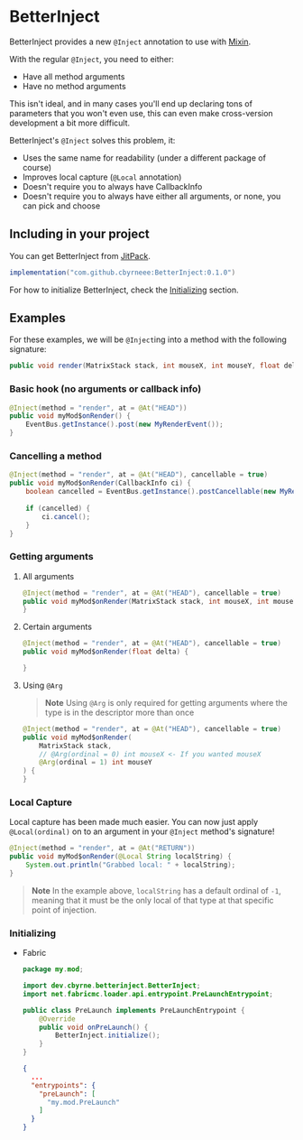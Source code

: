 # BetterInject

BetterInject provides a new `@Inject` annotation to use with [Mixin](https://github.com/SpongePowered/Mixin/).

With the regular `@Inject`, you need to either:
- Have all method arguments
- Have no method arguments

This isn't ideal, and in many cases you'll end up declaring tons of parameters that you won't even use, this can even
make cross-version development a bit more difficult.

BetterInject's `@Inject` solves this problem, it:

- Uses the same name for readability (under a different package of course)
- Improves local capture (`@Local` annotation)
- Doesn't require you to always have CallbackInfo
- Doesn't require you to always have either all arguments, or none, you can pick and choose

## Including in your project

You can get BetterInject from [JitPack](https://jitpack.io).

```groovy
implementation("com.github.cbyrneee:BetterInject:0.1.0") 
```

For how to initialize BetterInject, check the [Initializing](#initializing) section.

## Examples

For these examples, we will be `@Inject`ing into a method with the following signature:
```java
public void render(MatrixStack stack, int mouseX, int mouseY, float delta)
```

### Basic hook (no arguments or callback info)
```java
@Inject(method = "render", at = @At("HEAD"))
public void myMod$onRender() {
    EventBus.getInstance().post(new MyRenderEvent());
}
```

### Cancelling a method
```java
@Inject(method = "render", at = @At("HEAD"), cancellable = true)
public void myMod$onRender(CallbackInfo ci) {
    boolean cancelled = EventBus.getInstance().postCancellable(new MyRenderEvent());
    
    if (cancelled) {
        ci.cancel();
    }
}
```

### Getting arguments

1. All arguments
    ```java
    @Inject(method = "render", at = @At("HEAD"), cancellable = true)
    public void myMod$onRender(MatrixStack stack, int mouseX, int mouseY, float delta) {
    }
    ```

2. Certain arguments
    ```java
    @Inject(method = "render", at = @At("HEAD"), cancellable = true)
    public void myMod$onRender(float delta) {
    
    }
    ```

3. Using `@Arg`
    > **Note**
    > Using `@Arg` is only required for getting arguments where the type is in the descriptor more than once
   
    ```java
    @Inject(method = "render", at = @At("HEAD"), cancellable = true)
    public void myMod$onRender(
        MatrixStack stack,
        // @Arg(ordinal = 0) int mouseX <- If you wanted mouseX
        @Arg(ordinal = 1) int mouseY
    ) {
    }
    ```

### Local Capture

Local capture has been made much easier. You can now just apply `@Local(ordinal)` on to an argument in your `@Inject` 
method's signature!

```java
@Inject(method = "render", at = @At("RETURN"))
public void myMod$onRender(@Local String localString) {
    System.out.println("Grabbed local: " + localString);
}
```

> **Note**
> In the example above, `localString` has a default ordinal of `-1`, meaning that it must be the only local of that type
> at that specific point of injection.

### Initializing

* Fabric
    ```java
    package my.mod;
    
    import dev.cbyrne.betterinject.BetterInject;
    import net.fabricmc.loader.api.entrypoint.PreLaunchEntrypoint;
  
    public class PreLaunch implements PreLaunchEntrypoint {
        @Override
        public void onPreLaunch() {
            BetterInject.initialize();
        }
    }
    ```
  
    ```json
    {
      ...
      "entrypoints": {
        "preLaunch": [
          "my.mod.PreLaunch"
        ]
      }
    }
    ```
